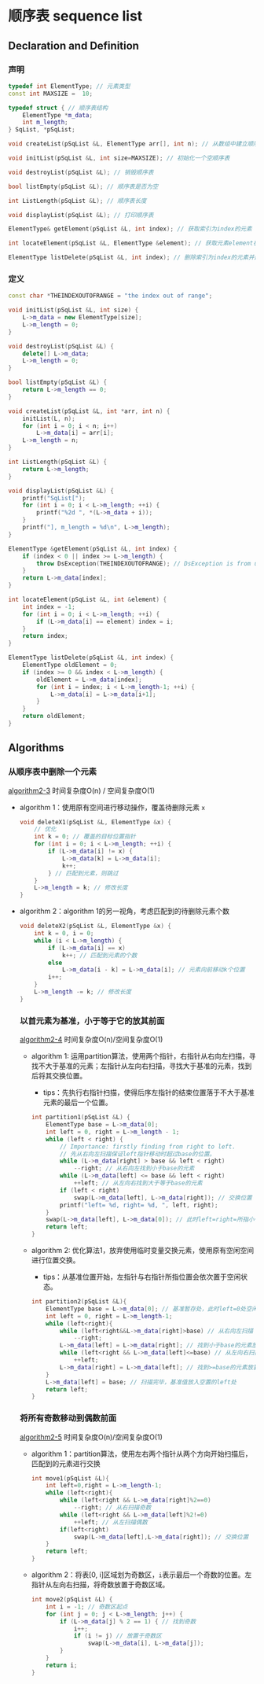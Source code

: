 # 顺序表 sequence list

## Declaration and Definition

### 声明

```c++
typedef int ElementType; // 元素类型
const int MAXSIZE =  10;

typedef struct { // 顺序表结构
    ElementType *m_data;
    int m_length;
} SqList, *pSqList;

void createList(pSqList &L, ElementType arr[], int n); // 从数组中建立顺序表

void initList(pSqList &L, int size=MAXSIZE); // 初始化一个空顺序表

void destroyList(pSqList &L); // 销毁顺序表

bool listEmpty(pSqList &L); // 顺序表是否为空

int ListLength(pSqList &L); // 顺序表长度

void displayList(pSqList &L); // 打印顺序表

ElementType& getElement(pSqList &L, int index); // 获取索引为index的元素

int locateElement(pSqList &L, ElementType &element); // 获取元素element在顺序表中的索引，如果存在

ElementType listDelete(pSqList &L, int index); // 删除索引为index的元素并返回
```

### 定义

```c++
const char *THEINDEXOUTOFRANGE = "the index out of range";

void initList(pSqList &L, int size) {
    L->m_data = new ElementType[size];
    L->m_length = 0;
}

void destroyList(pSqList &L) {
    delete[] L->m_data;
    L->m_length = 0;
}

bool listEmpty(pSqList &L) {
    return L->m_length == 0;
}

void createList(pSqList &L, int *arr, int n) {
    initList(L, n);
    for (int i = 0; i < n; i++)
        L->m_data[i] = arr[i];
    L->m_length = n;
}

int ListLength(pSqList &L) {
    return L->m_length;
}

void displayList(pSqList &L) {
    printf("SqList[");
    for (int i = 0; i < L->m_length; ++i) {
        printf("%2d ", *(L->m_data + i));
    }
    printf("], m_length = %d\n", L->m_length);
}

ElementType &getElement(pSqList &L, int index) {
    if (index < 0 || index >= L->m_length) {
        throw DsException(THEINDEXOUTOFRANGE); // DsException is from utils/dsexception.h
    }
    return L->m_data[index];
}

int locateElement(pSqList &L, int &element) {
    int index = -1;
    for (int i = 0; i < L->m_length; ++i) {
        if (L->m_data[i] == element) index = i;
    }
    return index;
}

ElementType listDelete(pSqList &L, int index) {
    ElementType oldElement = 0;
    if (index >= 0 && index < L->m_length) {
        oldElement = L->m_data[index];
        for (int i = index; i < L->m_length-1; ++i) {
            L->m_data[i] = L->m_data[i+1];
        }
    }
    return oldElement;
}
```

## Algorithms



### 从顺序表中删除一个元素

[algorithm2-3](../algorithm2-3.cpp) 时间复杂度O(n) / 空间复杂度O(1)

- algorithm 1：使用原有空间进行移动操作，覆盖待删除元素 `x`

  ```c++
  void deleteX1(pSqList &L, ElementType &x) {
      // 优化
      int k = 0; // 覆盖的目标位置指针
      for (int i = 0; i < L->m_length; ++i) {
          if (L->m_data[i] != x) {
              L->m_data[k] = L->m_data[i];
              k++;
          } // 匹配到元素，则跳过
      }
      L->m_length = k; // 修改长度
  }
  ```

- algorithm 2：algorithm 1的另一视角，考虑匹配到的待删除元素个数

  ```C++
  void deleteX2(pSqList &L, ElementType &x) {
      int k = 0, i = 0;
      while (i < L->m_length) {
          if (L->m_data[i] == x)
              k++; // 匹配到元素的个数
          else
              L->m_data[i - k] = L->m_data[i]; // 元素向前移动k个位置
          i++;
      }
      L->m_length -= k; // 修改长度
  }
  ```

  

  ### 以首元素为基准，小于等于它的放其前面

  [algorithm2-4](../algorithm2-3.cpp) 时间复杂度O(n)/空间复杂度O(1)

  - algorithm 1: 运用partition算法，使用两个指针，右指针从右向左扫描，寻找不大于基准的元素；左指针从左向右扫描，寻找大于基准的元素，找到后将其交换位置。

    - tips：先执行右指针扫描，使得后序左指针的结束位置落于不大于基准元素的最后一个位置。

    ```C++
    int partition1(pSqList &L) {
        ElementType base = L->m_data[0];
        int left = 0, right = L->m_length - 1;
        while (left < right) {
            // Importance: firstly finding from right to left.
            // 先从右向左扫描保证left指针移动时超过base的位置。
            while (L->m_data[right] > base && left < right)
                --right; // 从右向左找到小于base的元素
            while (L->m_data[left] <= base && left < right)
                ++left; // 从左向右找到大于等于base的元素
            if (left < right)
                swap(L->m_data[left], L->m_data[right]); // 交换位置
            printf("left= %d, right= %d, ", left, right);
        }
        swap(L->m_data[left], L->m_data[0]); // 此时left=right=所指小于等于base的最后一个元素
        return left;
    }
    ```

  - algorithm 2: 优化算法1，放弃使用临时变量交换元素，使用原有空闲空间进行位置交换。

    - tips：从基准位置开始，左指针与右指针所指位置会依次置于空闲状态。

    ```C++
    int partition2(pSqList &L){
        ElementType base = L->m_data[0]; // 基准暂存处，此时left=0处空闲
        int left = 0, right = L->m_length-1;
        while (left<right){
            while (left<right&&L->m_data[right]>base) // 从右向左扫描
                --right;
            L->m_data[left] = L->m_data[right]; // 找到小于base的元素放置left处，此后right处空置
            while (left<right && L->m_data[left]<=base) // 从左向右扫描
                ++left;
            L->m_data[right] = L->m_data[left]; // 找到>=base的元素放置right处，此后left处空置
        }
        L->m_data[left] = base; // 扫描完毕，基准值放入空置的left处
        return left;
    }
    ```

  ### 将所有奇数移动到偶数前面

  [algorithm2-5](../algorithm2-5.cpp) 时间复杂度O(n)/空间复杂度O(1)

  - algorithm 1：partition算法，使用左右两个指针从两个方向开始扫描后，匹配到的元素进行交换

    ```C++
    int move1(pSqList &L){
        int left=0,right = L->m_length-1;
        while (left<right){
            while (left<right && L->m_data[right]%2==0)
                --right; // 从右扫描奇数
            while (left<right && L->m_data[left]%2!=0)
                ++left; // 从左扫描偶数
            if(left<right)
                swap(L->m_data[left],L->m_data[right]); // 交换位置
        }
        return left;
    }
    ```

  - algorithm 2：将表[0, i]区域划为奇数区，`i`表示最后一个奇数的位置。左指针从左向右扫描，将奇数放置于奇数区域。

    ```C++
    int move2(pSqList &L) {
        int i = -1; // 奇数区起点
        for (int j = 0; j < L->m_length; j++) {
            if (L->m_data[j] % 2 == 1) { // 找到奇数
                i++;
                if (i != j) // 放置于奇数区
                    swap(L->m_data[i], L->m_data[j]);
            }
        }
        return i;
    }
    ```

    

  

  